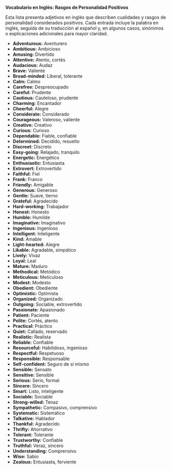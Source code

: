 

**Vocabulario en Inglés: Rasgos de Personalidad Positivos**

Esta lista presenta adjetivos en inglés que describen cualidades y rasgos de personalidad considerados positivos. Cada entrada incluye la palabra en inglés, seguida de su traducción al español y, en algunos casos, sinónimos o explicaciones adicionales para mayor claridad.

*   **Adventurous:** Aventurero
*   **Ambitious:** Ambicioso
*   **Amusing:** Divertido
*   **Attentive:** Atento, cortés
*   **Audacious:** Audaz
*   **Brave:** Valiente
*   **Broad-minded:** Liberal, tolerante
*   **Calm:** Calmo
*   **Carefree:** Despreocupado
*   **Careful:** Prudente
*   **Cautious:** Cauteloso, prudente
*   **Charming:** Encantador
*   **Cheerful:** Alegre
*   **Considerate:** Considerado
*   **Courageous:** Valeroso, valiente
*   **Creative:** Creativo
*   **Curious:** Curioso
*   **Dependable:** Fiable, confiable
*   **Determined:** Decidido, resuelto
*   **Discreet:** Discreto
*   **Easy-going:** Relajado, tranquilo
*   **Energetic:** Energético
*   **Enthusiastic:** Entusiasta
*   **Extrovert:** Extrovertido
*   **Faithful:** Fiel
*   **Frank:** Franco
*   **Friendly:** Amigable
*   **Generous:** Generoso
*   **Gentle:** Suave, tierno
*   **Grateful:** Agradecido
*   **Hard-working:** Trabajador
*   **Honest:** Honesto
*   **Humble:** Humilde
*   **Imaginative:** Imaginativo
*   **Ingenious:** Ingenioso
*   **Intelligent:** Inteligente
*   **Kind:** Amable
*   **Light-hearted:** Alegre
*   **Likable:** Agradable, simpático
*   **Lively:** Vivaz
*   **Loyal:** Leal
*   **Mature:** Maduro
*   **Methodical:** Metódico
*   **Meticulous:** Meticuloso
*   **Modest:** Modesto
*   **Obedient:** Obediente
*   **Optimistic:** Optimista
*   **Organized:** Organizado
*   **Outgoing:** Sociable, extrovertido
*   **Passionate:** Apasionado
*   **Patient:** Paciente
*   **Polite:** Cortés, atento
*   **Practical:** Práctico
*   **Quiet:** Callado, reservado
*   **Realistic:** Realista
*   **Reliable:** Confiable
*   **Resourceful:** Habilidoso, ingenioso
*   **Respectful:** Respetuoso
*   **Responsible:** Responsable
*   **Self-confident:** Seguro de sí mismo
*   **Sensible:** Sensato
*   **Sensitive:** Sensible
*   **Serious:** Serio, formal
*   **Sincere:** Sincero
*   **Smart:** Listo, inteligente
*   **Sociable:** Sociable
*   **Strong-willed:** Tenaz
*   **Sympathetic:** Compasivo, comprensivo
*   **Systematic:** Sistemático
*   **Talkative:** Hablador
*   **Thankful:** Agradecido
*   **Thrifty:** Ahorrativo
*   **Tolerant:** Tolerante
*   **Trustworthy:** Confiable
*   **Truthful:** Veraz, sincero
*   **Understanding:** Comprensivo
*   **Wise:** Sabio
*   **Zealous:** Entusiasta, ferviente

